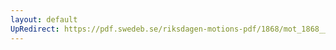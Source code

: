 ```yaml
---
layout: default
UpRedirect: https://pdf.swedeb.se/riksdagen-motions-pdf/1868/mot_1868__ak__00064/mot_1868__ak__00064_001.pdf
---
```

